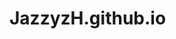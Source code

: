 # JazzyzH.github.io
<!DOCTYPE html>
<html lang="en">
<head>
    <meta charset="UTF-8">
    <meta name="viewport" content="width=device-width, initial-scale=1.0">
    <title>Adobe Illustrator Guide</title>
    <link rel="stylesheet" href="css/styles.css">
    <style>
        <body>
        {
        background-color: rgb(255, 192, 203); /* Light pink background */
        color: rgb(255, 255, 255); /* White text color */
        font-family: Roboto, sans-serif;
        margin: 0;
        padding: 0;
        }
        background-color: rgb(255, 192, 203); /* Matching header and footer background */
        color: rgb(255, 255, 255); /* Matching text color */
        text-align: center;
        padding: 1rem;
}

h1, h2 {
    color: rgb(255, 255, 255); /* White heading color */
}

section {
    margin: 2rem;
    padding: 1rem;
    border: 1px solid rgb(255, 255, 255); /* White border */
    border-radius: 5px;
    background-color: rgba(255, 255, 255, 0.1); /* Slightly transparent white background for sections */
}

a {
    color: rgb(255, 255, 255); /* White links */
    text-decoration: none;
}

a:hover {
    text-decoration: underline;
}

git add .
git commit -m "Add CSS styling for background and text color"
git push origin main
</head>
<body>
    <header>
        <h1>Adobe Illustrator Guide</h1>
        <nav>
            <ul>
                <li><a href="#overview">Overview</a></li>
                <li><a href="#positive aspects">Positive aspects</a></li>
                <li><a href="#negative aspects">Negative aspects</a></li>
                <li><a href="#tips">Tips</a></li>
                <li><a href="#images">Images</a></li>
            </ul>
        </nav>
    </header>

<main>
<br>
<br>
        
<section id="overview">
            <h2>Overview: Introduction to Adobe Illustrator</h2>
            <p>Adobe Illustrator is a premier vector graphics editor and design program used by millions of designers and artists worldwide. Since its release in 1987, Illustrator has become an industry standard for creating vector-based illustrations, logos, icons, typography, and complex graphics. It is a powerful and versatile tool for vector graphic design, offering numerous advantages for professional and aspiring designers. While it has a steep learning curve and can be costly, the benefits and potential it provides for creative expression and professional work are substantial. With patience and practice, users can unlock its full potential and produce stunning, scalable designs.</p>
        </section>

<br>
<br>

 <section id="positive aspects">
            <h2>Positive aspects in using Adobe Illustrator</h2>
     <h3>Precision and Scalability</h3> 
     <p>Illustrator's use of vector graphics allows for the creation of artwork that can be scaled infinitely without loss of quality. This is crucial for designing logos and graphics that need to be resized for various uses, from business cards to billboards.</p>
     <h3>Comprehensive Toolset</h3>
     <p>Comprehensive Toolset: Illustrator offers a wide array of tools for drawing, painting, typing, and designing. This includes the Pen Tool, Shape Builder Tool, and Type Tool, each offering unique functionalities to cater to different aspects of design.</p>
     <h3>Integration with Adobe Ecosystem</h3>
     <p>Illustrator seamlessly integrates with other Adobe Creative Cloud apps like Photoshop, InDesign, and After Effects. This integration allows for a smooth workflow between different design processes, from photo editing to video production.</p>
     <h3>Advanced Typography</h3>
     <p>Illustrator excels in typographic design with its powerful text tools. It allows designers to manipulate text in countless ways, including kerning, tracking, and creating custom text paths.</p>
     <h3>Community and Resources</h3>
     <p>With a large user base, there are abundant resources available for learning Illustrator, including tutorials, forums, and plugins. Adobe also provides extensive support and regular updates.</p>
        </section>

<br>
<br>

 <section id="negative aspects">
            <h2>Negative aspects in using Adobe Illustrator</h2>
     <h3>Steep Learning Curve</h3>
     <p>Illustrator's comprehensive toolset can be daunting for beginners. Mastery of the software requires time and practice, which can be overwhelming for new users.</p>
     <h3>Cost</h3>
     <p>As part of the Adobe Creative Cloud, Illustrator requires a subscription, which can be expensive for freelancers and small businesses. There are also no free versions, although Adobe does offer a limited free trial.</p>
     <h3>Resource Intensive</h3>
     <p>Illustrator can be demanding on computer hardware, requiring a powerful system to run smoothly, especially for large and complex projects. This can be a barrier for those with older or less capable computers.</p>
     <h3>Complexity for Simple Tasks</h3>
     <p>For simple graphic design tasks, Illustrator can be overkill. There are lighter, more user-friendly applications available that can accomplish basic design needs without the complexity.</p>
        </section>

<br>
<br>

 <section id="tips">
            <h2>Tips about using Adobe Illustrator</h2>
     <h3>Learn the Basics</h3>
     <p>Start with the fundamentals. Focus on mastering the Pen Tool, basic shapes, and text. Plenty of online tutorials can guide you through these initial steps.</p>
     <h3>Use Shortcuts</h3>
     <p>Familiarize yourself with keyboard shortcuts. They can significantly speed up your workflow and make the design process more efficient.</p>
     <h3>Work with Layers</h3>
     <p>Organize your artwork using layers. This makes it easier to manage different elements of your design and apply changes selectively.</p>
     <h3>Leverage Libraries</h3>
     <p>Use Adobe Libraries to store and reuse assets like colors, logos, and graphics. This helps maintain consistency across different projects.</p>
     <h3>Experiment with Brushes and Effects</h3>
     <p>Illustrator offers a variety of brushes and effects to add texture and depth to your designs. Experiment with these tools to enhance your artwork creatively.</p>
     <h3>Stay Updated</h3>
     <p>Keep your software updated to take advantage of new features and improvements Adobe releases. This ensures you have access to the latest tools and bug fixes.</p>
     <h3>Practice and Experiment</h3>
     <p>Regular practice is essential. Try recreating designs you like or experimenting with different styles and techniques to improve your skills.</p>
        </section>

<br>
<br>

<section id="images">
            <h2>Images: What you can create by using Adobe Illustrator</h2>
            <p>This is some examples of images that you can create by using Adobe Illustrator.</p>
        </section>

<br>
<br>

    </main>

    <footer>
        <p>&copy; 2024 Adobe Illustrator Guide</p>
    </footer>
    
    <script src="js/scripts.js"></script>
</body>
</html>
